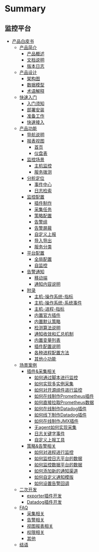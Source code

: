 # Summary

## 监控平台
* [产品白皮书]()
    * [产品简介]()
        * [产品概述](产品白皮书/intro/README.md)
        * [文档说明](产品白皮书/intro/doc-desc.md)
        * [版本日志](产品白皮书/intro/versions.md)
    * [产品设计]()
        * [架构图](产品白皮书/concepts/architecture.md)
        * [数据模型](产品白皮书/concepts/datamodule.md)
        * [术语解释](产品白皮书/concepts/glossary.md)
    * [快速入门]()
        * [入门须知](产品白皮书/quickstart/README.md)
        * [部署安装](产品白皮书/quickstart/install.md)
        * [准备工作](产品白皮书/quickstart/prepare.md)
        * [快速接入](产品白皮书/quickstart/best-practices.md)
    * [产品功能]()
        * [导航说明](产品白皮书/functions/menu.md)
        * [报表视图]()
            * [首页](产品白皮书/functions/report/home.md)
            * [仪盘表](产品白皮书/functions/report/new_dashboard.md)
        * [监控场景]()
            * [主机监控](产品白皮书/functions/scene/host-monitor.md)
            * [服务拨测](产品白皮书/functions/scene/dial.md)
        * [分析定位]()
            * [事件中心](产品白皮书/functions/analyze/event.md)
            * [日志检索](产品白皮书/functions/analyze/log-search.md)
        * [监控配置]()
            * [插件制作](产品白皮书/functions/conf/plugins.md)
            * [采集任务](产品白皮书/functions/conf/collect-tasks.md)
            * [策略配置](产品白皮书/functions/conf/rules.md)
            * [告警组](产品白皮书/functions/conf/alarm-group.md)
            * [告警屏蔽](产品白皮书/functions/conf/block.md)
            * [自定义上报](产品白皮书/functions/conf/custom-report.md)
            * [导入导出](产品白皮书/functions/conf/import-export.md)
            * [服务分类](产品白皮书/functions/conf/service-class.md)
        * [平台配置]()
            * [全局配置](产品白皮书/functions/global/admin-config.md)
            * [自监控](产品白皮书/functions/global/self-monitor.md)
        * [告警通知]()
            * [移动端](产品白皮书/functions/notify/h5_app.md)
            * [通知内容说明](产品白皮书/functions/notify/messages_example.md) 
        * [附录]()
            * [主机-操作系统-指标](产品白皮书/functions/addenda/host-metrics.md)
            * [主机-操作系统-系统事件](产品白皮书/functions/addenda/host-events.md)
            * [主机-进程-指标](产品白皮书/functions/addenda/process-metrics.md)
            * [内置官方插件](产品白皮书/functions/addenda/builtin-plugins.md)
            * [内置默认策略](产品白皮书/functions/addenda/builtin-rules.md)
            * [检测算法说明](产品白皮书/functions/addenda/algorithms.md)
            * [通知收敛和汇总机制](产品白皮书/functions/addenda/coverge.md)
            * [内置变量列表](产品白皮书/functions/addenda/variables.md)
            * [插件配置说明](产品白皮书/functions/addenda/plugins_explain.md)
            * [各种进程配置方法](产品白皮书/functions/addenda/process_cases.md)
            * [其他小功能](产品白皮书/functions/addenda/others.md)
    * [场景案例]()
        * [插件&采集相关]()
            * [如何通过脚本进行监控](产品白皮书/guide/script_collect.md)
            * [如何实现多实例采集](产品白皮书/guide/multi_instance_monitor.md)
            * [如何对开源组件进行监控](产品白皮书/guide/component_monitor.md)
            * [如何在线制作Prometheus插件](产品白皮书/guide/import_exporter.md)
            * [如何直接拉取Prometheus数据](产品白皮书/guide/howto_bk-pull.md)
            * [如何在线制作Datadog插件](产品白皮书/guide/import_datadog_online.md)
            * [如何线下制作Datadog插件](产品白皮书/guide/import_datadog_offline.md)
            * [如何在线制作JMX插件](产品白皮书/guide/plugin_jmx.md)
            * [无agent如何实现采集](产品白皮书/guide/noagent_monitor.md)
            * [日志关键字事件](产品白皮书/guide/keywords_event.md)
            * [自定义上报工具](产品白皮书/guide/custom-report-tools.md)
        * [策略&告警相关]()
            * [如何对进程进行监控](产品白皮书/guide/process_monitor.md)
            * [如何监控日志平台的数据](产品白皮书/guide/log_monitor.md)
            * [如何监控数据平台的数据](产品白皮书/guide/bigdata_monitor.md)
            * [如何添加新的通知渠道](产品白皮书/guide/notify_setting.md)
            * [如何自定义通知模版](产品白皮书/guide/notify_case.md)
            * [如何设置告警回调](产品白皮书/guide/http_callback.md)
    * [二次开发]()
        * [exporter插件开发](产品白皮书/dev/plugin_exporter_dev.md)
        * [Datadog插件开发](产品白皮书/dev/plugin_datadog_dev.md)
    * [FAQ]()
        * [采集相关](产品白皮书/faq/collect_faq.md)
        * [告警相关](产品白皮书/faq/alart_faq.md)
        * [视图报表相关](产品白皮书/faq/graph_faq.md)
        * [权限相关](产品白皮书/faq/perm_faq.md)
        * [其他](产品白皮书/faq/other_faq.md)
    * [结语](产品白皮书/conclusion/conclusion.md)